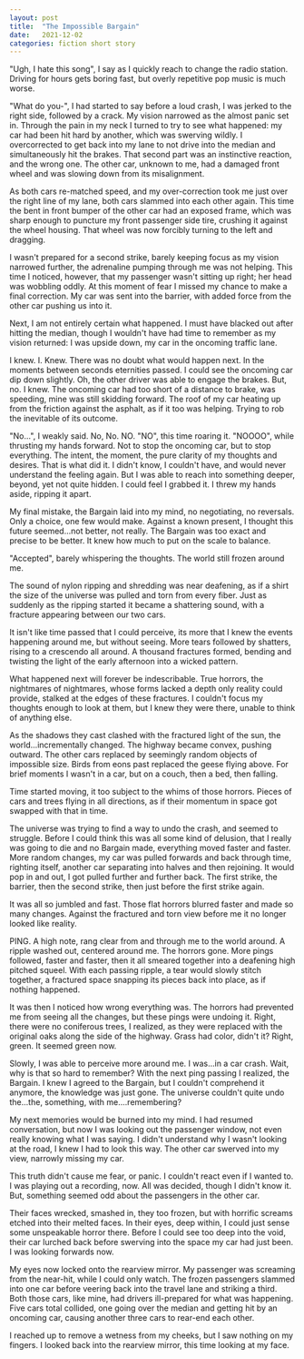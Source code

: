 ```yaml
---
layout: post
title:  "The Impossible Bargain"
date:   2021-12-02
categories: fiction short story
---
```


"Ugh, I hate this song", I say as I quickly reach to change the radio station. Driving for hours gets boring
fast, but overly repetitive pop music is much worse.

"What do you-", I had started to say before a loud crash, I was jerked to the right side, followed by a crack.
My vision narrowed as the almost panic set in. Through the pain in my neck I turned to try to see what happened:
my car had been hit hard by another, which was swerving wildly. I overcorrected to get back into my lane to not
drive into the median and simultaneously hit the brakes. That second part was an instinctive reaction, and the
wrong one. The other car, unknown to me, had a damaged front wheel and was slowing down from its misalignment.

As both cars re-matched speed, and my over-correction took me just over the right line of my lane, both cars slammed into each
other again. This time the bent in front bumper of the other car had an exposed frame, which was sharp enough
to puncture my front passenger side tire, crushing it against the wheel housing. That wheel was now forcibly turning
to the left and dragging.

I wasn't prepared for a second strike, barely keeping focus as my vision narrowed further, the adrenaline pumping
through me was not helping. This time I noticed, however, that my passenger wasn't sitting up right; her head was
wobbling oddly. At this moment of fear I missed my chance to make a final correction. My car was sent into the barrier,
with added force from the other car pushing us into it.

Next, I am not entirely certain what happened. I must have blacked out after hitting the median, though I wouldn't have
had time to remember as my vision returned: I was upside down, my car in the oncoming traffic lane.

I knew. I. Knew. There was no doubt what would happen next. In the moments between seconds eternities
passed. I could see the oncoming car dip down slightly. Oh, the other driver was able to engage the brakes. But, no.
I knew. The oncoming car had too short of a distance to brake, was speeding, mine was still skidding forward. The roof
of my car heating up from the friction against the asphalt, as if it too was helping. Trying to rob
the inevitable of its outcome.

"No...", I weakly said. No, No. NO. "NO", this time roaring it. "NOOOO", while thrusting my hands forward. Not to stop
the oncoming car, but to stop everything. The intent, the moment, the pure clarity of my thoughts and desires. That is
what did it. I didn't know, I couldn't have, and would never understand the feeling again. But I was able to reach into
something deeper, beyond, yet not quite hidden. I could feel I grabbed it. I threw my hands aside, ripping it apart.

My final mistake, the Bargain laid into my mind, no negotiating, no reversals. Only a choice, one few would make.
Against a known present, I thought this future seemed...not better, not really. The Bargain was too exact and precise 
to be better. It knew how much to put on the scale to balance.

"Accepted", barely whispering the thoughts. The world still frozen around me.

The sound of nylon ripping and shredding was near deafening, as if a shirt the size of the universe was pulled and torn
from every fiber. Just as suddenly as the ripping started it became a shattering sound, with a fracture appearing between
our two cars.

It isn't like time passed that I could perceive, its more that I knew the events happening around me, but without
seeing. More tears followed by shatters, rising to a crescendo all around. A thousand fractures formed, bending and twisting
the light of the early afternoon into a wicked pattern.

What happened next will forever be indescribable. True horrors, the nightmares of nightmares, whose forms lacked a depth
only reality could provide, stalked at the edges of these fractures. I couldn't
focus my thoughts enough to look at them, but I knew they were there, unable to think of anything else.

As the shadows they cast clashed with the fractured light of the sun, the world...incrementally changed. The highway
became convex, pushing outward. The other cars replaced by seemingly random objects of impossible size. Birds from
eons past replaced the geese flying above. For brief moments I wasn't in a car, but on a couch, then a bed, then falling.

Time started moving, it too subject to the whims of those horrors. Pieces of cars and trees flying in all directions,
as if their momentum in space got swapped with that in time.

The universe was trying to find a way to undo the crash, and seemed to struggle. Before I could think this was all some
kind of delusion, that I really was going to die and no Bargain made, everything moved faster and faster. More random
changes, my car was pulled forwards and back through time, righting itself, another car separating into halves
and then rejoining. It would pop in and out, I got pulled further and further back. The first strike, the barrier, then
the second strike, then just before the first strike again.

It was all so jumbled and fast. Those flat horrors blurred faster and made so many changes. Against the fractured and torn
view before me it no longer looked like reality.

PING. A high note, rang clear from and through me to the world around. A ripple washed out, centered
around me. The horrors gone. More pings followed, faster and faster, then it all smeared together into a deafening high
pitched squeel. With each passing ripple, a tear would slowly stitch together, a fractured space snapping its pieces
back into place, as if nothing happened.

It was then I noticed how wrong everything was. The horrors had prevented me from seeing all the changes, but these pings
were undoing it. Right, there were no coniferous trees, I realized, as they were replaced with the original oaks along
the side of the highway. Grass had color, didn't it? Right, green. It seemed green now.

Slowly, I was able to perceive more around me. I was...in a car crash. Wait, why is that so hard to remember? With the
next ping passing I realized, the Bargain. I knew I agreed to the Bargain, but I couldn't comprehend it anymore, the knowledge was
just gone. The universe couldn't quite undo the...the, something, with me....remembering?

My next memories would be burned into my mind. I had resumed conversation, but now I was looking out the passenger
window, not even really knowing what I was saying. I didn't understand why I wasn't looking at the road, I knew
I had to look this way. The other car swerved into my view, narrowly missing my car.

This truth didn't cause me fear, or panic. I couldn't react even if I wanted to. I was playing out a recording, now.
All was decided, though I didn't know it. But, something seemed odd about the passengers in the other car.

Their faces wrecked, smashed in, they too frozen, but with horrific screams etched into their melted faces. In
their eyes, deep within, I could just sense some unspeakable horror there. Before I could see too deep into the void,
their car lurched back before swerving into the space my car had just been. I was looking forwards now.

My eyes now locked onto the rearview mirror. My passenger was screaming from the near-hit, while I could only watch. The frozen
passengers slammed into one car before veering back into the travel lane and striking a third. Both those cars, like mine,
had drivers ill-prepared for what was happening. Five cars total collided, one going over the median and
getting hit by an oncoming car, causing another three cars to rear-end each other.

I reached up to remove a wetness from my cheeks, but I saw nothing on my fingers. I looked back into the rearview
mirror, this time looking at my face.
